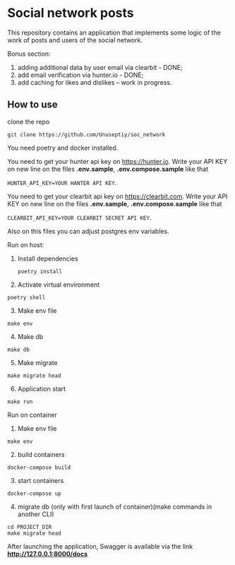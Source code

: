 # Social network posts

This repository contains an application that implements some logic of the work of posts and users of the social network.

Bonus section:
1) adding additional data by user email via clearbit - DONE;
2) add email verification via hunter.io - DONE;
3) add caching for likes and dislikes – work in progress.

## How to use
clone the repo
```commandline
git clone https://github.com/Unuseptiy/soc_network
```

You need poetry and docker installed.

You need to get your hunter api key on https://hunter.io.
Write your API KEY on new line on the files **.env.sample**, **.env.compose.sample** like that 

```HUNTER_API_KEY=YOUR HANTER API KEY```.

You need to get your clearbit api key on https://clearbit.com.
Write your API KEY on new line on the files **.env.sample**, **.env.compose.sample** like that 

```CLEARBIT_API_KEY=YOUR CLEARBIT SECRET API KEY```.

Also on this files you can adjust postgres env variables.

Run on host:
1) Install dependencies
    ```commandline
    poetry install
    ```
2) Activate virtual environment
```commandline
poetry shell
```
3) Make env file
```commandline
make env
```
4) Make db
```commandline
make db
```
5) Make migrate
```commandline
make migrate head
```
6) Application start
```commandline
make run
```


Run on container
1) Make env file
```commandline
make env
```
2) build containers
```commandline
docker-compose build
```
3) start containers
```commandline
docker-compose up
```
4) migrate db (only with first launch of container)(make commands in another CLI)
```commandline
cd PROJECT_DIR
make migrate head
```

After launching the application, Swagger is available via the link
**http://127.0.0.1:8000/docs**